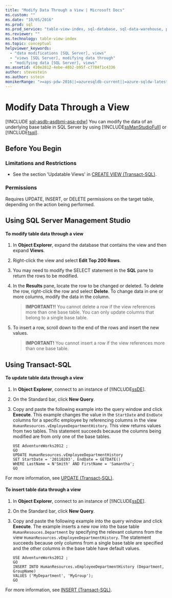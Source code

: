 ```yaml
---
title: "Modify Data Through a View | Microsoft Docs"
ms.custom: ""
ms.date: "10/05/2016"
ms.prod: sql
ms.prod_service: "table-view-index, sql-database, sql-data-warehouse, pdw"
ms.reviewer: ""
ms.technology: table-view-index
ms.topic: conceptual
helpviewer_keywords: 
  - "data modifications [SQL Server], views"
  - "views [SQL Server], modifying data through"
  - "modifying data [SQL Server], views"
ms.assetid: 410e2812-4ebe-48b2-b95f-c7784f1c4336
author: stevestein
ms.author: sstein
monikerRange: ">=aps-pdw-2016||=azuresqldb-current||=azure-sqldw-latest||>=sql-server-2016||=sqlallproducts-allversions||>=sql-server-linux-2017||=azuresqldb-mi-current"
---
```

# Modify Data Through a View
[!INCLUDE [sql-asdb-asdbmi-asa-pdw](../../includes/applies-to-version/sql-asdb-asdbmi-asa-pdw.md)]
  You can modify the data of an underlying base table in SQL Server by using [!INCLUDE[ssManStudioFull](../../includes/ssmanstudiofull-md.md)] or [!INCLUDE[tsql](../../includes/tsql-md.md)].  
  
  
##  <a name="BeforeYouBegin"></a> Before You Begin  
  
###  <a name="Restrictions"></a> Limitations and Restrictions  
  
-   See the section 'Updatable Views' in [CREATE VIEW &#40;Transact-SQL&#41;](../../t-sql/statements/create-view-transact-sql.md).  
  
  
###  <a name="Permissions"></a> Permissions  
 Requires UPDATE, INSERT, or DELETE permissions on the target table, depending on the action being performed.  
  
##  <a name="SSMSProcedure"></a> Using SQL Server Management Studio  
  
#### To modify table data through a view  
  
1.  In **Object Explorer**, expand the database that contains the view and then expand **Views**.  
  
2.  Right-click the view and select **Edit Top 200 Rows**.  
  
3.  You may need to modify the SELECT statement in the **SQL** pane to return the rows to be modified.  
  
4.  In the **Results** pane, locate the row to be changed or deleted. To delete the row, right-click the row and select **Delete**. To change data in one or more columns, modify the data in the column.  
  
    > **IMPORTANT!!** You cannot delete a row if the view references more than one base table. You can only update columns that belong to a single base table.  
  
5.  To insert a row, scroll down to the end of the rows and insert the new values.  

    > **IMPORTANT!** You cannot insert a row if the view references more than one base table.  
  
##  <a name="TsqlProcedure"></a> Using Transact-SQL  
  
#### To update table data through a view  
  
1.  In **Object Explorer**, connect to an instance of [!INCLUDE[ssDE](../../includes/ssde-md.md)].  
  
2.  On the Standard bar, click **New Query**.  
  
3.  Copy and paste the following example into the query window and click **Execute**. This example changes the value in the `StartDate` and `EndDate` columns for a specific employee by referencing columns in the view `HumanResources.vEmployeeDepartmentHistory`. This view returns values from two tables. This statement succeeds because the columns being modified are from only one of the base tables.  
  
    ```  
    USE AdventureWorks2012 ;   
    GO  
    UPDATE HumanResources.vEmployeeDepartmentHistory  
    SET StartDate = '20110203', EndDate = GETDATE()   
    WHERE LastName = N'Smith' AND FirstName = 'Samantha';   
    GO  
    ```  
  
 For more information, see [UPDATE &#40;Transact-SQL&#41;](../../t-sql/queries/update-transact-sql.md).  
  
#### To insert table data through a view  
  
1.  In **Object Explorer**, connect to an instance of [!INCLUDE[ssDE](../../includes/ssde-md.md)].  
  
2.  On the Standard bar, click **New Query**.  
  
3.  Copy and paste the following example into the query window and click **Execute**. The example inserts a new row into the base table `HumanResouces.Department` by specifying the relevant columns from the view `HumanResources.vEmployeeDepartmentHistory`. The statement succeeds because only columns from a single base table are specified and the other columns in the base table have default values.  
  
    ```  
    USE AdventureWorks2012 ;  
    GO  
    INSERT INTO HumanResources.vEmployeeDepartmentHistory (Department, GroupName)   
    VALUES ('MyDepartment', 'MyGroup');   
    GO  
    ```  
  
 For more information, see [INSERT &#40;Transact-SQL&#41;](../../t-sql/statements/insert-transact-sql.md).  
  
  
